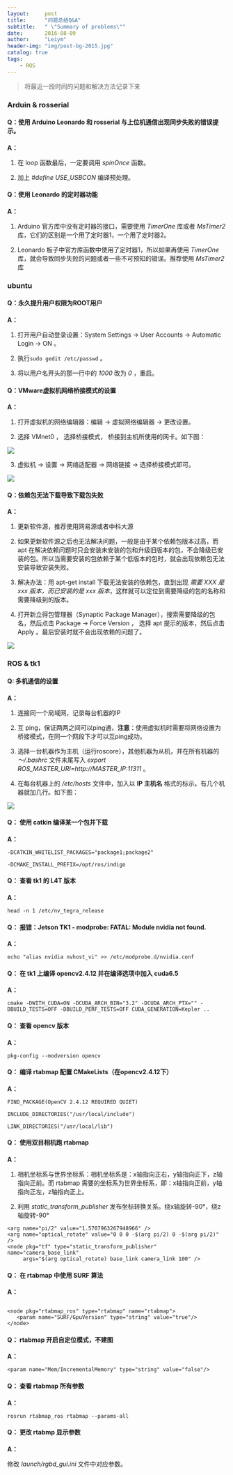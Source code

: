 ```yaml
---
layout:     post
title:      "问题总结Q&A"
subtitle:   " \"Summary of problems\""
date:       2016-08-09
author:     "Leiym"
header-img: "img/post-bg-2015.jpg"
catalog: true
tags:
    - ROS
---
```


> 将最近一段时间的问题和解决方法记录下来

### Arduin & rosserial

#### Q：使用 Arduino Leonardo 和 rosserial 与上位机通信出现同步失败的错误提示。

**A：**

1. 在 loop 函数最后，一定要调用 *spinOnce* 函数。

2. 加上 *#define USE_USBCON* 编译预处理。

#### Q：使用 Leonardo 的定时器功能

**A：**

1. Arduino 官方库中没有定时器的接口，需要使用 *TimerOne* 库或者 *MsTimer2* 库，它们的区别是一个用了定时器1，一个用了定时器2。

2. Leonardo 板子中官方库函数中使用了定时器1，所以如果再使用 *TimerOne* 库，就会导致同步失败的问题或者一些不可预知的错误。推荐使用 *MsTimer2* 库

### ubuntu

#### Q：永久提升用户权限为ROOT用户

**A：**

1. 打开用户自动登录设置：System Settings -> User Accounts -> Automatic Login -> ON 。

2. 执行`sudo gedit /etc/passwd` 。

3. 将以用户名开头的那一行中的 *1000* 改为 *0* ，重启。

#### Q：VMware虚拟机网络桥接模式的设置

**A：**

1. 打开虚拟机的网络编辑器：编辑 -> 虚拟网络编辑器 -> 更改设置。

2. 选择 VMnet0 ， 选择桥接模式， 桥接到主机所使用的网卡。如下图：

<img src="http://leiym.com/img/in-post/post-STL/桥接模式设置.png"/>

3. 虚拟机 -> 设置 -> 网络适配器 -> 网络链接 -> 选择桥接模式即可。

<img src="http://leiym.com/img/in-post/post-STL/桥接模式设置2.png"/>

#### Q：依赖包无法下载导致下载包失败

**A：**

1. 更新软件源，推荐使用网易源或者中科大源

2. 如果更新软件源之后也无法解决问题，一般是由于某个依赖包版本过高，而 apt 在解决依赖问题时只会安装未安装的包和升级旧版本的包，不会降级已安装的包。所以当需要安装的包依赖于某个低版本的包时，就会出现依赖包无法安装导致安装失败。

3. 解决办法：用 apt-get install 下载无法安装的依赖包，直到出现 *需要 XXX 是 xxx 版本，而已安装的是 xxx 版本*，这样就可以定位到需要降级的包的名称和需要降级到的版本。

4. 打开新立得包管理器（Synaptic Package Manager），搜索需要降级的包名，然后点击 Package -> Force Version ， 选择 apt 提示的版本，然后点击 Apply 。最后安装时就不会出现依赖的问题了。

<img src="http://leiym.com/img/in-post/post-STL/降低版本.png"/>


### ROS & tk1

#### Q: 多机通信的设置

**A：**

1. 连接同一个局域网，记录每台机器的IP

2. 互 ping，保证两两之间可以ping通，**注意**：使用虚拟机时需要将网络设置为桥接模式，在同一个网段下才可以互ping成功。

3. 选择一台机器作为主机（运行roscore），其他机器为从机，并在所有机器的 *～/.bashrc* 文件末尾写入 *export ROS_MASTER_URI=http://MASTER_IP:11311* 。

4. 在每台机器上的 */etc/hosts* 文件中，加入以 **IP 主机名** 格式的标示。有几个机器就加几行。如下图：

<img src="http://leiym.com/img/in-post/post-STL/hosts.png"/>



#### Q： 使用 catkin 编译某一个包并下载

**A：**

`-DCATKIN_WHITELIST_PACKAGES="package1;package2"`

`-DCMAKE_INSTALL_PREFIX=/opt/ros/indigo`

#### Q： 查看 tk1 的 L4T 版本

**A：**

` head -n 1 /etc/nv_tegra_release `

#### Q： 报错：Jetson TK1 - modprobe: FATAL: Module nvidia not found.

**A：**

` echo "alias nvidia nvhost_vi" >> /etc/modprobe.d/nvidia.conf `

#### Q： 在 tk1 上编译 opencv2.4.12 并在编译选项中加入 cuda6.5

**A：**

` cmake -DWITH_CUDA=ON -DCUDA_ARCH_BIN="3.2" -DCUDA_ARCH_PTX="" -DBUILD_TESTS=OFF -DBUILD_PERF_TESTS=OFF CUDA_GENERATION=Kepler .. `

#### Q： 查看 opencv 版本

**A：**

` pkg-config --modversion opencv `

#### Q： 编译 rtabmap 配置 CMakeLists（在opencv2.4.12下）

**A：**

`FIND_PACKAGE(OpenCV 2.4.12 REQUIRED QUIET)`

`INCLUDE_DIRECTORIES("/usr/local/include")`

`LINK_DIRECTORIES("/usr/local/lib")`

#### Q： 使用双目相机跑 rtabmap

**A：**

1. 相机坐标系与世界坐标系：相机坐标系是：x轴指向正右，y轴指向正下，z轴指向正前。而 rtabmap 需要的坐标系为世界坐标系，即：x轴指向正前，y轴指向正左，z轴指向正上。

2. 利用 *static_transform_publisher* 发布坐标转换关系。绕x轴旋转-90°，绕z轴旋转-90°

```
<arg name="pi/2" value="1.5707963267948966" />
<arg name="optical_rotate" value="0 0 0 -$(arg pi/2) 0 -$(arg pi/2)" />
<node pkg="tf" type="static_transform_publisher" name="camera_base_link"
     args="$(arg optical_rotate) base_link camera_link 100" />
```

#### Q： 在 rtabmap 中使用 SURF 算法

**A：**

```

<node pkg="rtabmap_ros" type="rtabmap" name="rtabmap">
   <param name="SURF/GpuVersion" type="string" value="true"/>
</node>

```

#### Q： rtabmap 开启自定位模式，不建图

**A：**

```
<param name="Mem/IncrementalMemory" type="string" value="false"/>
```

#### Q： 查看 rtabmap 所有参数

**A：**

`rosrun rtabmap_ros rtabmap --params-all`

#### Q： 更改 rtabmp 显示参数

**A：**

修改 *launch/rgbd_gui.ini* 文件中对应参数。
